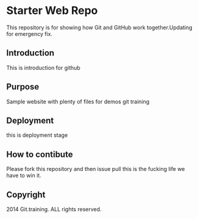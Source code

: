 # Starter Web Repo

This repository is for showing how Git and GitHub work together.Updating for emergency fix.

## Introduction

This is introduction for github

## Purpose

Sample website with plenty of files for demos git training

## Deployment

this is deployment stage

## How to contibute

Please fork this repository and then issue pull this is the fucking life we have to win it.

## Copyright

2014 Git.training. ALL rights reserved.